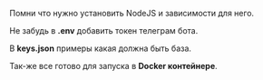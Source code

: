Помни что нужно установить NodeJS и зависимости для него.

Не забудь в **.env** добавить токен телеграм бота.

В **keys.json** примеры какая должна быть база.

Так-же все готово для запуска в **Docker контейнере**.

